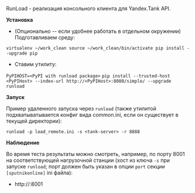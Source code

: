 RunLoad - реализация консольного клиента для Yandex.Tank API.

**Установка**

- (Опционально -- если удобнее работать в отдельном окружении) Подготавливаем среду:

`virtualenv ~/work_clean
source ~/work_clean/bin/activate
pip install --upgrade pip`

- Ставим утилиту:

`PyPIHOST=<PyPI with runload package>`
`pip install --trusted-host <PyPIHost> --index-url http://<PyPIHost>:8080/simple/ --upgrade runload`

**Запуск**

Пример удаленного запуска через `runload` (также утилитой подхватыватывается конфиг вида common.ini, если он существует в текущей директории):

`runload -p load_remote.ini -s <tank-server> -r 8888`

**Наблюдение**

Во время теста результаты можно смотреть, например, по порту 8001 на соответствующей нагрузочной станции (хост из ключа `-s` при запуске `runload`; порт должен быть указан в опции `port` секции `[sputnikonline]` ini файла):
- http://<tank-server>:8001
